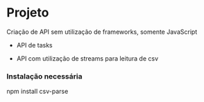 # Projeto

Criação de API sem utilização de frameworks, somente JavaScript

- API de tasks

- API com utilização de streams para leitura de csv

### Instalação necessária
npm install csv-parse